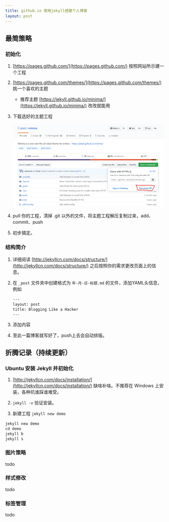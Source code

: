 ```yaml
---
title: github.io 使用jekyll搭建个人博客
layout: post
---
```


## 最简策略

### 初始化

1. [https://pages.github.com/](https://pages.github.com/) 按照网站所示建一个工程

2. [https://pages.github.com/themes/](https://pages.github.com/themes/)  挑一个喜欢的主题
   
   - 推荐主题  [https://jekyll.github.io/minima/](https://jekyll.github.io/minima/)  改改就能用
   
3. 下载选好的主题工程

   ![1573180108933](../assets/images/1573180108933.png)

4. pull 你的工程，清掉 .git 以外的文件，将主题工程解压复制过来，add、commit、push
5. 初步搞定。 

### 结构简介

1. 详细阅读  [http://jekyllcn.com/docs/structure/](http://jekyllcn.com/docs/structure/)   之后按照你的需求更改页面上的信息。

2. 在 `_post` 文件夹中创建格式为 ` 年-月-日-标题.md ` 的文件，添加YAML头信息，例如

   ```
   ---
   layout: post
   title: Blogging Like a Hacker
   ---
   ```

3. 添加内容

4. 至此一篇博客就写好了，push上去会自动排版。

## 折腾记录（持续更新）

### Ubuntu 安装 Jekyll 并初始化

1.  [http://jekyllcn.com/docs/installation/](http://jekyllcn.com/docs/installation/) 缺啥补啥。不推荐在 Windows 上安装，各种坑谁踩谁难受。

2.  `jekyll -v`  验证安装。

3.  新建工程 `jekyll new demo`

   ```shell
   jekyll new demo
   cd demo
   jekyll b
   jekyll s
   ```


### 图片策略

todo

### 样式修改

todo

### 标签管理

todo
